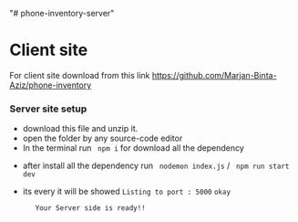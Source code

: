 "# phone-inventory-server" 
# Client site
 For client site download from this link 
 https://github.com/Marjan-Binta-Aziz/phone-inventory

### Server site setup
* download this file and unzip it.
* open the folder by any  source-code editor 
* In the terminal run ` npm i` for download all the dependency
- after install all the dependency run ` nodemon index.js` / ` npm run start dev`
* its every it will be showed `Listing to port : 5000` 
`okay`

         Your Server side is ready!!
